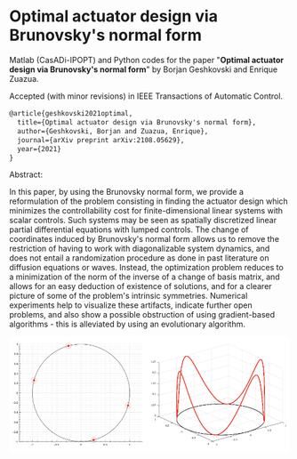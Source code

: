 # Optimal actuator design via Brunovsky's normal form

Matlab (CasADi-IPOPT) and Python codes for the paper "**Optimal actuator design via Brunovsky's normal form**" by Borjan Geshkovski and Enrique Zuazua. 

Accepted (with minor revisions) in IEEE Transactions of Automatic Control.

```
@article{geshkovski2021optimal,
  title={Optimal actuator design via Brunovsky's normal form},
  author={Geshkovski, Borjan and Zuazua, Enrique},
  journal={arXiv preprint arXiv:2108.05629},
  year={2021}
}
```

Abstract:

In this paper, by using the Brunovsky normal form, we provide a reformulation of the problem consisting in finding the actuator design which minimizes the controllability cost for finite-dimensional linear systems with scalar controls. Such systems may be seen as spatially discretized linear partial differential equations with lumped controls. The change of coordinates induced by Brunovsky's normal form allows us to remove the restriction of having to work with diagonalizable system dynamics, and does not entail a randomization procedure as done in past literature on diffusion equations or waves. Instead, the optimization problem reduces to a minimization of the norm of the inverse of a change of basis matrix, and allows for an easy deduction of existence of solutions, and for a clearer picture of some of the problem's intrinsic symmetries. Numerical experiments help to visualize these artifacts, indicate further open problems, and also show a possible obstruction of using gradient-based algorithms - this is alleviated by using an evolutionary algorithm.

![Comparison of ISTA and NonCvx-Pro flows](figures/readme.png)
